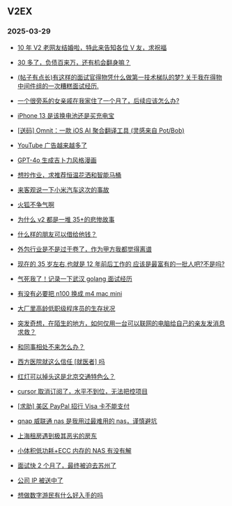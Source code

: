 ## V2EX 
### 2025-03-29

+ [10 年 V2 老网友结婚啦，特此来告知各位 V 友，求祝福](https://www.v2ex.com/t/1121713)

+ [30 多了，负债百来万，还有机会翻身嘛？](https://www.v2ex.com/t/1121755)

+ [(帖子有点长)有这样的面试官得物凭什么做第一技术梯队的梦? 关于我在得物中间件组的一次糟糕面试经历.](https://www.v2ex.com/t/1121646)

+ [一个很旁系的女亲戚在我家住了一个月了，后续应该怎么办?](https://www.v2ex.com/t/1121768)

+ [iPhone 13 是该换电池还是买充电宝](https://www.v2ex.com/t/1121652)

+ [[送码] Omnit：一款 iOS AI 聚合翻译工具 (灵感来自 Pot/Bob)](https://www.v2ex.com/t/1121656)

+ [YouTube 广告越来越多了](https://www.v2ex.com/t/1121659)

+ [GPT-4o 生成吉卜力风格漫画](https://www.v2ex.com/t/1121649)

+ [想抄作业，求推荐恒温花洒和智能马桶](https://www.v2ex.com/t/1121655)

+ [来客观说一下小米汽车这次的事故](https://www.v2ex.com/t/1121820)

+ [火狐不争气啊](https://www.v2ex.com/t/1121796)

+ [为什么 v2 都是一堆 35+的悲惨故事](https://www.v2ex.com/t/1121719)

+ [什么样的朋友可以借给他钱？](https://www.v2ex.com/t/1121775)

+ [外包行业是不是过于卷了，作为甲方我都觉得离谱](https://www.v2ex.com/t/1121695)

+ [现在的 35 岁左右,也就是 12 年前后工作的 应该是最富有的一批人吧?不是吗?](https://www.v2ex.com/t/1121831)

+ [气死我了！记录一下武汉 golang 面试经历](https://www.v2ex.com/t/1121740)

+ [有没有必要把 n100 换成 m4 mac mini](https://www.v2ex.com/t/1121811)

+ [大厂里高龄低职级程序员的生存状况](https://www.v2ex.com/t/1121728)

+ [突发奇想，在陌生的地方，如何仅用一台可以联网的电脑给自己的亲友发消息求救？](https://www.v2ex.com/t/1121746)

+ [和同事相处不来怎么办？](https://www.v2ex.com/t/1121809)

+ [西方医院就这么信任 [就医者] 吗](https://www.v2ex.com/t/1121782)

+ [红灯可以掉头这是北京交通特色么？](https://www.v2ex.com/t/1121902)

+ [cursor 取消订阅了，水平不到位，无法把控项目](https://www.v2ex.com/t/1121897)

+ [[求助] 美区 PayPal 招行 Visa 卡不能支付](https://www.v2ex.com/t/1121918)

+ [qnap 威联通 nas 是我用过最难用的 nas，谨慎避坑](https://www.v2ex.com/t/1121877)

+ [上海租房遇到极其恶劣的房东](https://www.v2ex.com/t/1121858)

+ [小体积低功耗+ECC 内存的 NAS 有没有解](https://www.v2ex.com/t/1121941)

+ [面试快 2 个月了，最终被迫去苏州了](https://www.v2ex.com/t/1121886)

+ [公司 IP 被送中了](https://www.v2ex.com/t/1121926)

+ [想做数字游民有什么好入手的吗](https://www.v2ex.com/t/1121915)

